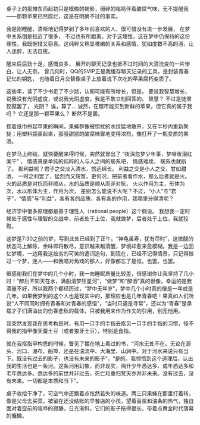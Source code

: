 桌子上的那摊东西起初只是模糊的褐影，细碎的嗡鸣伴着酸腐气味，无不提醒我——那颗苹果已然腐烂，这是在明确不过的事实。

我是刚睡醒，清晰地记得梦到了多年前喜欢的人，很可惜没有进一步发展， 在梦中关系倒是拉近了很多， 不过也有所距离。对于这理性，这在梦中仍保持的这份理性，我既惋惜又窃喜。这纯粹又稍显稚嫩的关系和感情，犹如度数不高的酒，让人迷醉，无法自拔。

醒来后后劲十足，感慨良多， 展开的聊天记录也抵不过时间的大清洗变的一片惨白，让人无奈。 曾几何时，QQ的SVIP正是我缓存聊天记录的工具，是封装青春记忆的钥匙， 也随着日月交替像桌子上放着说下次吃的苹果腐朽变质了。 

这些年，读了不少书走了不少路，认知可能有所增长，但是， 要说我智慧增长，说我没有光阴虚度，或说我光阴虚度，我是不敢立刻回答的。 智慧？ 不过是徒增狡黠罢了， 光阴？ 诶，算了… 诚然，在超市能买到新鲜的苹果，但它真的属于我吗？ 它还是那一颗苹果么？ 断然不是罢。 

捏着纸巾拎起苹果的瞬间，果蝇群像被惊扰的水纹猛地散开，又在半秒内重新聚拢；用塑料袋裹起来，那股甜腻的酸腐味骤地变得浓烈，像打开了一瓶变质的果酒。

在梦马上终结，就快要醒来得时候，突然就冒出了 “夜深忽梦少年事，梦啼妆泪红阑干” ， 情感真是单纯的纯粹的人与人之间的联系吧， 情感难续， 联系也就断了。 那利益呢？君子之交淡入清水，悠远绵长。  利益之交是小人之交，甘如甜酒， 一时之利罢了，猛烈而又短暂。更何况，把前者看作水，那么后者就是火。 火的品质是对抗而非顺从，水的品质是顺从而非对抗， 火以作用为主，形体为次，水以形体为主，作用为次， 差别怎么能说不大呢？不过，“小人”与“君子”，“情感”与“利益”，各有各的品质，各有各的作用，我哪里分得清呢？

经济学中很多原理都是基于理性人（rational people）这个假设。 我想我一定时候处于感性与理智的交战中，前者处于上位，我就做梦，后者处于上位，我就狡黠。

这梦是7:30之前的梦，写到此处已经到了正午。“神龟虽寿，犹有尽时”，这微醺的状态马上解除，余味即将散尽，意识越来越清醒，梦境却愈来愈模糊。我是一边回忆梦境，一边用我这拙劣的可笑的遣词造句，到现在，已经不记得情景，只记得做过一个梦，连人——和我唱对角戏的那人，好像都忘了是谁。也罢。也罢。

很感谢我们在梦中的几个小时，我一向睡眠质量比较差，很感谢你让我坚持了几小时！“醉后不知天在水，满船清梦压星河”，“做梦”和“醉酒”真的很像，幸运的是我酒量不好，所以我两个都经历过，“梦中无年岁”，梦中几个小时真的像是一年或是几年，如果我梦到的这个人也是现实中的，那理应也是几年青春吧！果真如人们所说“人不同同时拥有青春和对青春的感悟”，“当时只道是寻常”，还以为“青春”是承载才子们满溢出的伤春悲秋的载体，只被我用来作为作文的引用，别无他用。

我突然发现我在思考构思时，有用一只手的手指去抠另一只手的手指的习惯，怪不得我的指甲像天蚕土豆（或者狼牙土豆），特别是食指。

就在我抠指甲构思的时候，瞥见了摆在地上看过的书，“河水无处不在。无论在源头、河口、瀑布、船埠，还是在湍流中、大海里、山涧中。对于河水来说只有当下。既没有过去的影子，也没有未来的影子”，“是的。我领悟到这个道理后，认出我的生活也是一条河。这条河用幻象，而非现实，隔开少年悉达多、成年悉达多和老年悉达多。悉达多的前世并非过去，死亡和重归梵天亦并非未来。没有过去，没有未来。一切都是本质和当下”。

桌子收拾干净了，可空气中还飘着点怅然若失的味道。两三只果蝇在那里打着转，像是父母去买菜，被留在还没结账的早餐店的小孩，望着豆浆和油条的热气，独自面对着空前的喧哗的寂静。日光渐斜，它们的影子拖得很长，带着点黄金时代落幕的慵懒。


